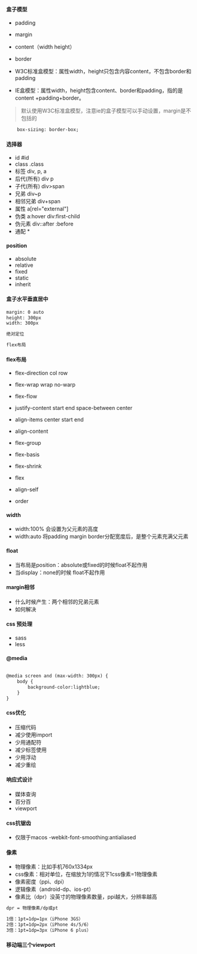#### 盒子模型
- padding
- margin
- content（width height）
- border

- W3C标准盒模型：属性width，height只包含内容content，不包含border和padding
- IE盒模型：属性width，height包含content、border和padding，指的是content
  +padding+border。
> 默认使用W3C标准盒模型，注意ie的盒子模型可以手动设置，margin是不包括的
```html
    box-sizing: border-box;

```

#### 选择器
- id #id
- class .class
- 标签 div, p, a
- 后代(所有) div p
- 子代(所有) div>span
- 兄弟 div~p
- 相邻兄弟 div+span
- 属性 a[rel="external"]
- 伪类 a:hover div:first-child
- 伪元素 div::after :before
- 通配 *


#### position
- absolute
- relative
- fixed
- static
- inherit

#### 盒子水平垂直居中
```html
margin: 0 auto
height: 300px
width: 300px

绝对定位

flex布局

```


#### flex布局

- flex-direction col row
- flex-wrap wrap no-warp
- flex-flow
- justify-content start end space-between center
- align-items center start end
- align-content

- flex-group
- flex-basis
- flex-shrink
- flex
- align-self
- order

#### width
- width:100% 会设置为父元素的高度
- width:auto 将padding margin border分配宽度后，是整个元素充满父元素

#### float
- 当布局是position：absolute或fixed的时候float不起作用
- 当display：none的时候 float不起作用

#### margin相邻
- 什么时候产生：两个相邻的兄弟元素
- 如何解决


#### css 预处理
- sass
- less

#### @media
```html

@media screen and (max-width: 300px) {
    body {
        background-color:lightblue;
    }
}

```

#### css优化
- 压缩代码
- 减少使用import
- 少用通配符
- 减少标签使用
- 少用浮动
- 减少重绘


#### 响应式设计
- 媒体查询
- 百分百
- viewport


#### css抗锯齿
- 仅限于macos -webkit-font-smoothing:antialiased

#### 像素
- 物理像素：比如手机760x1334px
- css像素：相对单位，在缩放为1的情况下1css像素=1物理像素
- 像素密度（ppi、dpi）
- 逻辑像素（android-dp、ios-pt）
- 像素比（dpr）没英寸的物理像素数量，ppi越大，分辨率越高
```html
dpr = 物理像素/dp或pt

1倍：1pt=1dp=1px（iPhone 3GS）
2倍：1pt=1dp=2px（iPhone 4s/5/6）
3倍：1pt=1dp=3px（iPhone 6 plus）

```


#### 移动端三个viewport




